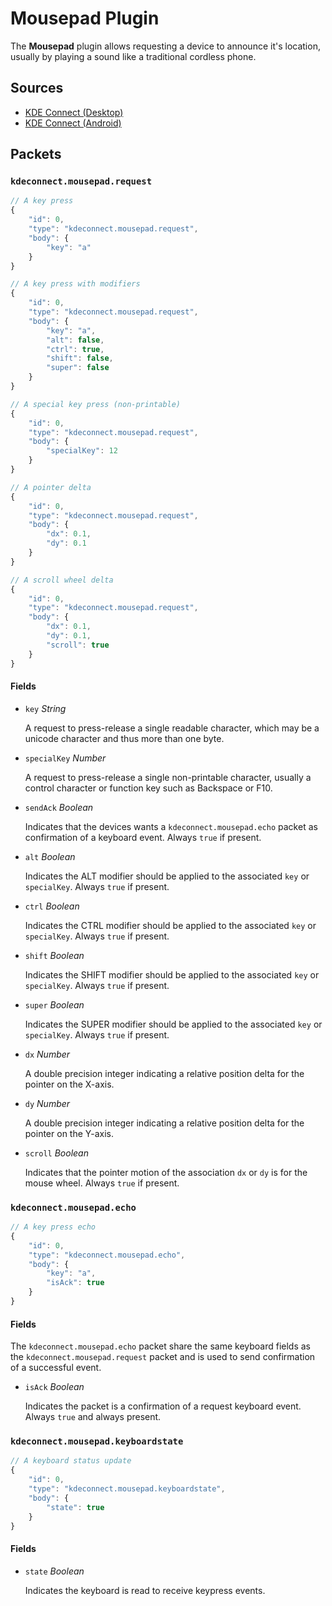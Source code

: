 # Mousepad Plugin

The **Mousepad** plugin allows requesting a device to announce it's location,
usually by playing a sound like a traditional cordless phone.

## Sources

* [KDE Connect (Desktop)](https://invent.kde.org/network/kdeconnect-kde/tree/master/plugins/mousepad)
* [KDE Connect (Android)](https://invent.kde.org/network/kdeconnect-android/tree/master/src/org/kde/kdeconnect/Plugins/MousePadPlugin)

## Packets

### `kdeconnect.mousepad.request`

```js
// A key press
{
    "id": 0,
    "type": "kdeconnect.mousepad.request",
    "body": {
        "key": "a"
    }
}

// A key press with modifiers
{
    "id": 0,
    "type": "kdeconnect.mousepad.request",
    "body": {
        "key": "a",
        "alt": false,
        "ctrl": true,
        "shift": false,
        "super": false
    }
}

// A special key press (non-printable)
{
    "id": 0,
    "type": "kdeconnect.mousepad.request",
    "body": {
        "specialKey": 12
    }
}

// A pointer delta
{
    "id": 0,
    "type": "kdeconnect.mousepad.request",
    "body": {
        "dx": 0.1,
        "dy": 0.1
    }
}

// A scroll wheel delta
{
    "id": 0,
    "type": "kdeconnect.mousepad.request",
    "body": {
        "dx": 0.1,
        "dy": 0.1,
        "scroll": true
    }
}
```

#### Fields

* `key` *String*

  A request to press-release a single readable character, which may be a
  unicode character and thus more than one byte.

* `specialKey` *Number*

  A request to press-release a single non-printable character, usually a control
  character or function key such as Backspace or F10.

* `sendAck` *Boolean*

  Indicates that the devices wants a `kdeconnect.mousepad.echo` packet as
  confirmation of a keyboard event. Always `true` if present.

* `alt` *Boolean*

  Indicates the ALT modifier should be applied to the associated `key` or
  `specialKey`. Always `true` if present.

* `ctrl` *Boolean*

  Indicates the CTRL modifier should be applied to the associated `key` or
  `specialKey`. Always `true` if present.

* `shift` *Boolean*

  Indicates the SHIFT modifier should be applied to the associated `key` or
  `specialKey`. Always `true` if present.

* `super` *Boolean*

  Indicates the SUPER modifier should be applied to the associated `key` or
  `specialKey`. Always `true` if present.

* `dx` *Number*

  A double precision integer indicating a relative position delta for the
  pointer on the X-axis.

* `dy` *Number*

  A double precision integer indicating a relative position delta for the
  pointer on the Y-axis.

* `scroll` *Boolean*

  Indicates that the pointer motion of the association `dx` or `dy` is for the
  mouse wheel. Always `true` if present.


### `kdeconnect.mousepad.echo`

```js
// A key press echo
{
    "id": 0,
    "type": "kdeconnect.mousepad.echo",
    "body": {
        "key": "a",
        "isAck": true
    }
}
```

#### Fields

The `kdeconnect.mousepad.echo` packet share the same keyboard fields as the
`kdeconnect.mousepad.request` packet and is used to send confirmation of a
successful event.

* `isAck` *Boolean*

  Indicates the packet is a confirmation of a request keyboard event. Always
  `true` and always present.


### `kdeconnect.mousepad.keyboardstate`

```js
// A keyboard status update
{
    "id": 0,
    "type": "kdeconnect.mousepad.keyboardstate",
    "body": {
        "state": true
    }
}
```

#### Fields

* `state` *Boolean*

  Indicates the keyboard is read to receive keypress events.

